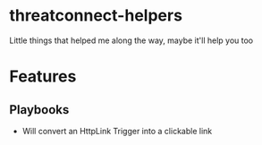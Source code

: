 # threatconnect-helpers
Little things that helped me along the way, maybe it'll help you too


# Features

## Playbooks

- Will convert an HttpLink Trigger into a clickable link


